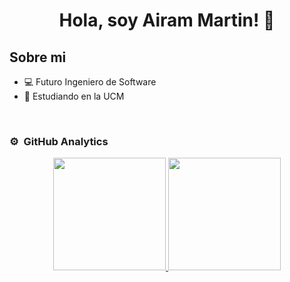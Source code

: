 <div align="center">
  <h1 align="center">Hola, soy Airam Martin! 👋</h1>
</div>

## Sobre mi

- 💻 Futuro Ingeniero de Software
- 📗 Estudiando en la UCM
<br>

### ⚙️ &nbsp;GitHub Analytics

<p align="center">
<a href="https://github.com/airamsoto">
  <img height="180em" src="https://github-readme-stats-yourusername.vercel.app/api?username=airamsoto&show_icons=true&theme=algolia&include_all_commits=true&count_private=true"/>
  <img height="180em" src="https://github-readme-stats-yourusername.vercel.app/api/top-langs/?username=airamsoto&layout=compact&langs_count=8&theme=algolia"/>
</a>
</p>

